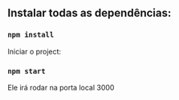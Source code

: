 ## Instalar todas as dependências:

### `npm install`


Iniciar o project:

### `npm start`

Ele irá rodar na porta local 3000
